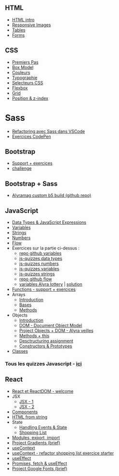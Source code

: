 ## HTML

- [HTML intro](./html/HTML)
- [Responsive Images](./html/responsive-images)
- [Tables](./html/tables)
- [Forms](./html/forms)

## CSS

- [Premiers Pas](./css/premiers-pas)
- [Box Model](./css/box-model)
- [Couleurs](./css/couleurs)
- [Typographie](./css/typographie)
- [Selecteurs CSS](./css/css-selecteurs)
- [Flexbox](./css/flexbox)
- [Grid](./css/grid)
- [Position & z-index](./css/position-z-index)

# Sass

- [Refactoring avec Sass dans VSCode](https://github.com/pehaa/cssoffsass)
- [Exercices CodePen](./sass/exercices)

## Bootstrap

- [Support + exercices](./bootstrap)
- [challenge]()

## Bootstrap + Sass

- [Alyramag custom b5 build (github repo)](https://github.com/pehaa/alyramag-custom-b5-build)

## JavaScript

- [Data Types & JavaScript Expressions](./javascript/types-expressions)
- [Variables](./javascript/variables)
- [Strings](./javascript/strings)
- [Numbers](./javascript/numbers)
- [Flow](./javascript/flow)
- Exercices sur la partie ci-dessus :
  - [repo github variables](https://github.com/pehaa/js-start/)
  - [js-quizzes data types](https://javascript-quizzes.netlify.app/types)
  - [js-quizzes numbers](https://javascript-quizzes.netlify.app/numbers)
  - [js-quizzes variables](https://javascript-quizzes.netlify.app/variables)
  - [js-quizzes strings](https://javascript-quizzes.netlify.app/strings)
  - [repo github flow](https://github.com/pehaa/js-flow)
  - [variables Alyra lottery](https://codepen.io/alyra/pen/MWKQPzj) | [solution](https://codepen.io/alyra/pen/d2ae034b58871bfa51b4c70e23abcf54)
- [Functions - support + exercices](./javascript/functions)
- Arrays
  - [Introduction](./javascript/arrays/introduction)
  - [Bases](./javascript/arrays/bases)
  - [Methods](./javascript/arrays/methods)
- Objects
  - [Introduction](./javascript/objects/introduction)
  - [DOM - Document Object Model](./javascript/objects/DOM)
  - [Project Objects + DOM - Alyra veilles](https://github.com/pehaa/alyra-veilles-challenge)
  - [Methods + this](./javascript/objects/methods/)
  - [Desctructuring assignment](./javascript/objects/destructuring/)
  - [Constructors & Prototypes](./javascript/objects/constructors-prototypes)
- [Classes](./javascript/classes)

### Tous les quizzes Javascript - [ici](https://javascript-quizzes.netlify.app/)

## React

- [React et ReactDOM - welcome](./react/react-reactdom-welcome)
- JSX
  - [JSX - 1](./react/jsx/jsx-1)
  - [JSX - 2](./react/jsx/jsx-2)
- [Components](./react/components)
- [HTML from string](./react/html-from-string)
- State
  - [Handling Events & State](./react/state/events-state)
  - [Shopping List](./react/state/shopping-list-example)
- [Modules, export, import](./react/modules-export-import)
- [Project Gradients (brief)](./react/project-gradients)
- [useContext](https://github.com/pehaa/alyra-gradients-context)
- [useContext - refactor shopping list exercice starter](https://github.com/pehaa/alyra-shopping-refactor-context)
- [useEffect](./react/useEffect)
- [Promises, fetch & useEffect](./react/promises-fetch-useEffect)
- [Project Google Fonts (brief)](./react/project-google-fonts)

